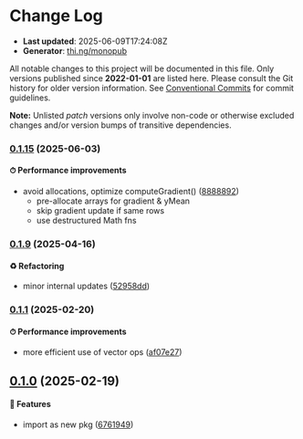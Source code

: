 # Change Log

- **Last updated**: 2025-06-09T17:24:08Z
- **Generator**: [thi.ng/monopub](https://thi.ng/monopub)

All notable changes to this project will be documented in this file.
Only versions published since **2022-01-01** are listed here.
Please consult the Git history for older version information.
See [Conventional Commits](https://conventionalcommits.org/) for commit guidelines.

**Note:** Unlisted _patch_ versions only involve non-code or otherwise excluded changes
and/or version bumps of transitive dependencies.

### [0.1.15](https://github.com/thi-ng/umbrella/tree/@thi.ng/tsne@0.1.15) (2025-06-03)

#### ⏱ Performance improvements

- avoid allocations, optimize computeGradient() ([8888892](https://github.com/thi-ng/umbrella/commit/8888892))
  - pre-allocate arrays for gradient & yMean
  - skip gradient update if same rows
  - use destructured Math fns

### [0.1.9](https://github.com/thi-ng/umbrella/tree/@thi.ng/tsne@0.1.9) (2025-04-16)

#### ♻️ Refactoring

- minor internal updates ([52958dd](https://github.com/thi-ng/umbrella/commit/52958dd))

### [0.1.1](https://github.com/thi-ng/umbrella/tree/@thi.ng/tsne@0.1.1) (2025-02-20)

#### ⏱ Performance improvements

- more efficient use of vector ops ([af07e27](https://github.com/thi-ng/umbrella/commit/af07e27))

## [0.1.0](https://github.com/thi-ng/umbrella/tree/@thi.ng/tsne@0.1.0) (2025-02-19)

#### 🚀 Features

- import as new pkg ([6761949](https://github.com/thi-ng/umbrella/commit/6761949))
